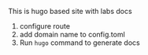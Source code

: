 This is hugo based site with labs docs

1. configure route
1. add domain name to config.toml
1. Run `hugo` command to generate docs
